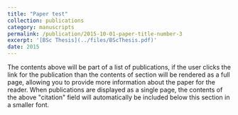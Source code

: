 ```yaml
---
title: "Paper test"
collection: publications
category: manuscripts
permalink: /publication/2015-10-01-paper-title-number-3
excerpt: '[BSc Thesis](../files/BScThesis.pdf)'
date: 2015
---
```


The contents above will be part of a list of publications, if the user clicks the link for the publication than the contents of section will be rendered as a full page, allowing you to provide more information about the paper for the reader. When publications are displayed as a single page, the contents of the above "citation" field will automatically be included below this section in a smaller font.
